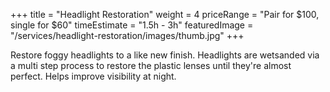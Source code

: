 +++ 
title = "Headlight Restoration" 
weight = 4
priceRange = "Pair for $100, single for $60"
timeEstimate = "1.5h - 3h"
featuredImage = "/services/headlight-restoration/images/thumb.jpg"
+++

Restore foggy headlights to a like new finish. Headlights are wetsanded via a multi step process to restore the plastic lenses until they're almost perfect. Helps improve visibility at night.